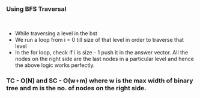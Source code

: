 ### Using BFS Traversal
​
- While traversing a level in the bst
- We run a loop from i = 0 till size of that level in order to traverse that level
- In the for loop, check if i is size - 1 push it in the answer vector. All the nodes on the right side are the last nodes in a particular level and hence the above logic works perfectly.
​
### TC - O(N) and SC - O(w+m) where w is the max width of binary tree and m is the no. of nodes on the right side.